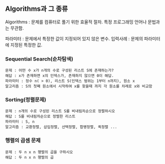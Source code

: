 ## Algorithms과 그 종류

  Algorithms : 문제를 컴퓨터로 풀기 위한 효율적 절차.
              특정 프로그래밍 언어나 문법과는 무관함.

  파라미터 : 문제에서 특정한 값이 지정되어 있지 않은 변수.
  입력사례 : 문제의 파라미터에 지정된 특정한 값.
 
### Sequential Search(순차탐색)
   
    문제 : 어떤 수 x가 n개의 수로 구성된 리스트 S에 존재하는가?
    해답 : x가 존재하면 x의 인덱스가, 존재하지 않으면 0이 해답.
    파라미터 : 정수 n( > 0), 리스트 S(인덱스 범위는 1부터 n까지), 원소 x
    알고리즘 : S의 첫째 원소에서 시작하여 x를 찾을때 까지 각 원소를 차례로 x와 비교함
    
### Sorting(정렬문제)

    문제 : n개의 수로 구성된 리스트 S를 비내림차순으로 정렬하시오
    해답 : S를 비내림차순으로 정렬한 리스트
    파라미터 : S, n
    알고리즘 : 교환정렬, 삽입정렬, 선택정렬, 합병정렬, 퀵정렬 ...
    
### 행렬의 곱셈 문제
    
    문제 : 두 n x n 행렬의 곱을 구하시오
    해답 : 두 n x n 행렬의 곱
    

